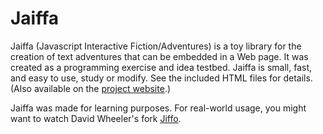 Jaiffa
======

Jaiffa (Javascript Interactive Fiction/Adventures) is a toy
library for the creation of text adventures that can be embedded in
a Web page. It was created as a programming exercise and idea
testbed. Jaiffa is small, fast, and easy to use, study or modify.
See the included HTML files for details. (Also available on the
[project website](http://felix.plesoianu.ro/index.php/page:Fun:IF:Jaiffa).)

Jaiffa was made for learning purposes. For real-world usage, you
might want to watch David Wheeler's fork
[Jiffo](https://github.com/david-a-wheeler/jiffo).
